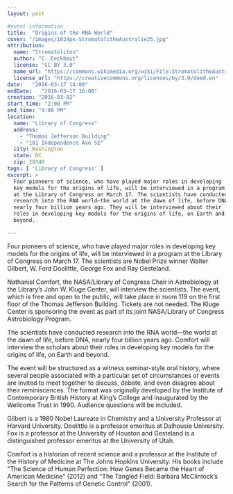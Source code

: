 ```yaml
---
layout: post

#event information
title:  "Origins of the RNA World"
cover: "/images/1024px-StromatolitheAustralie25.jpg"
attribution:
  name: "Stromatolites"
  author: "C. Eeckhout"
  license: "CC BY 3.0"
  name_url: "https://commons.wikimedia.org/wiki/File:StromatolitheAustralie25.jpeg"
  license_url: "https://creativecommons.org/licenses/by/3.0/deed.en"
date:   "2016-03-17 14:00"
endDate:   "2016-03-17 16:00"
creation: "2016-03-02"
start_time: "2:00 PM"
end_time: "4:00 PM"
location:
  name: "Library of Congress"
  address:
    - "Thomas Jefferson Building"
    - "101 Independence Ave SE"
  city: Washington
  state: DC
  zip: 20540
tags: [ 'Library of Congress' ]
excerpt: >
  Four pioneers of science, who have played major roles in developing 
  key models for the origins of life, will be interviewed in a program
  at the Library of Congress on March 17. The scientists have conducted
  research into the RNA world—the world at the dawn of life, before DNA,
  nearly four billion years ago. They will be interviewed about their
  roles in developing key models for the origins of life, on Earth and
  beyond.

---
```


Four pioneers of science, who have played major roles in developing key
models for the origins of life, will be interviewed in a program at
the Library of Congress on March 17. The scientists are Nobel Prize
winner Walter Gilbert, W. Ford Doolittle, George Fox and Ray Gesteland.

Nathaniel Comfort, the NASA/Library of Congress Chair in Astrobiology
at the Library’s John W. Kluge Center, will interview the scientists.
The event, which is free and open to the public, will take place in
room 119 on the first floor of the Thomas Jefferson Building. Tickets
are not needed. The Kluge Center is sponsoring the event as part of
its joint NASA/Library of Congress Astrobiology Program.

The scientists have conducted research into the RNA world—the world 
at the dawn of life, before DNA, nearly four billion years ago.
Comfort will interview the scholars about their roles in developing
key models for the origins of life, on Earth and beyond.

The event will be structured as a witness seminar-style oral history,
where several people associated with a particular set of circumstances
or events are invited to meet together to discuss, debate, and even
disagree about their reminiscences. The format was originally developed
by the Institute of Contemporary British History at King’s College and
inaugurated by the Wellcome Trust in 1990. Audience questions will be
included.

Gilbert is a 1980 Nobel Laureate in Chemistry and a University
Professor at Harvard University. Doolittle is a professor emeritus at
Dalhousie University. Fox is a professor at the University of Houston
and Gesteland is a distinguished professor emeritus at the University
of Utah.

Comfort is a historian of recent science and a professor at the
Institute of the History of Medicine at The Johns Hopkins University.
His books include "The Science of Human Perfection: How Genes Became
the Heart of American Medicine" (2012) and "The Tangled Field:
Barbara McClintock’s Search for the Patterns of Genetic Control" (2001).

